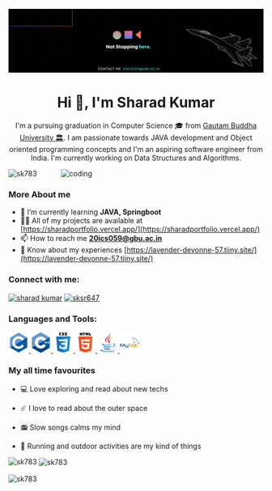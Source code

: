 ![logo](https://github.com/Sk783/Sk783/blob/main/not%20stopping%20here%2C.png)
<h1 align="center">Hi 👋, I'm Sharad Kumar</h1>
<p align="center">I'm a pursuing graduation in Computer Science 🎓 from <a href="https://www.gbu.ac.in/">Gautam Buddha University 🏛</a>. I am passionate towards JAVA development and Object oriented programming concepts and I'm an aspiring software engineer from India. I'm currently working on Data Structures and Algorithms.</p>
<img align="right" alt="coding" width="400" src="https://user-images.githubusercontent.com/55389276/140866485-8fb1c876-9a8f-4d6a-98dc-08c498lead70.gif">

<p align="left"> <img src="https://komarev.com/ghpvc/?username=sk783&label=Profile%20views&color=0e75b6&style=flat" alt="sk783" /> </p>
<h3 align="left">More About me </h3>

- 🌱 I’m currently learning **JAVA, Springboot**
- 👨‍💻 All of my projects are available at [https://sharadportfolio.vercel.app/](https://sharadportfolio.vercel.app/)
- 📫 How to reach me **20ics059@gbu.ac.in**
- 📄 Know about my experiences [https://lavender-devonne-57.tiiny.site/](https://lavender-devonne-57.tiiny.site/)

<h3 align="left">Connect with me:</h3>
<p align="left">
<a href="https://linkedin.com/in/sharad kumar" target="blank"><img align="center" src="https://raw.githubusercontent.com/rahuldkjain/github-profile-readme-generator/master/src/images/icons/Social/linked-in-alt.svg" alt="sharad kumar" height="30" width="40" /></a>
<a href="https://www.hackerrank.com/sksr647" target="blank"><img align="center" src="https://raw.githubusercontent.com/rahuldkjain/github-profile-readme-generator/master/src/images/icons/Social/hackerrank.svg" alt="sksr647" height="30" width="40" /></a>
</p>

<h3 align="left">Languages and Tools:</h3>
<p align="left"> <a href="https://www.cprogramming.com/" target="_blank" rel="noreferrer"> <img src="https://raw.githubusercontent.com/devicons/devicon/master/icons/c/c-original.svg" alt="c" width="40" height="40"/> </a> <a href="https://www.w3schools.com/cpp/" target="_blank" rel="noreferrer"> <img src="https://raw.githubusercontent.com/devicons/devicon/master/icons/cplusplus/cplusplus-original.svg" alt="cplusplus" width="40" height="40"/> </a> <a href="https://www.w3schools.com/css/" target="_blank" rel="noreferrer"> <img src="https://raw.githubusercontent.com/devicons/devicon/master/icons/css3/css3-original-wordmark.svg" alt="css3" width="40" height="40"/> </a> <a href="https://www.w3.org/html/" target="_blank" rel="noreferrer"> <img src="https://raw.githubusercontent.com/devicons/devicon/master/icons/html5/html5-original-wordmark.svg" alt="html5" width="40" height="40"/> </a> <a href="https://www.java.com" target="_blank" rel="noreferrer"> <img src="https://raw.githubusercontent.com/devicons/devicon/master/icons/java/java-original.svg" alt="java" width="40" height="40"/> </a> <a href="https://www.mysql.com/" target="_blank" rel="noreferrer"> <img src="https://raw.githubusercontent.com/devicons/devicon/master/icons/mysql/mysql-original-wordmark.svg" alt="mysql" width="40" height="40"/> </a> </p>

<h3 align="left">My all time favourites</h3>

- 💻 Love exploring and read about new techs

- ☄️ I love to read about the outer space

- 📻 Slow songs calms my mind

- 👟 Running and outdoor activities are my kind of things

<p><img align="left" src="https://github-readme-stats.vercel.app/api/top-langs?username=sk783&show_icons=true&locale=en&layout=compact" alt="sk783" /></p>

<p>&nbsp;<img align="center" src="https://github-readme-stats.vercel.app/api?username=sk783&show_icons=true&locale=en" alt="sk783" /></p>

<p><img align="center" src="https://github-readme-streak-stats.herokuapp.com/?user=sk783&" alt="sk783" /></p>
